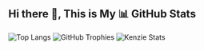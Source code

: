 ## Hi there 👋, This is My 📊 GitHub Stats
![Top Langs](https://github-readme-stats.vercel.app/api/top-langs/?username=kenziecarlen13&layout=compact&langs_count=10&theme=tokyonight)
![GitHub Trophies](https://github-profile-trophy.vercel.app/?username=kenziecarlen13&theme=radical&no-frame=true&margin-w=5)
![Kenzie Stats](https://github-readme-streak-stats.herokuapp.com/?user=kenziecarlen13&theme=radical)  





<!--
**kenziecarlen13/kenziecarlen13** is a ✨ _special_ ✨ repository because its `README.md` (this file) appears on your GitHub profile.

Here are some ideas to get you started:

- 🔭 I’m currently working on ...
- 🌱 I’m currently learning ...
- 👯 I’m looking to collaborate on ...
- 🤔 I’m looking for help with ...
- 💬 Ask me about ...
- 📫 How to reach me: ...
- 😄 Pronouns: ...
- ⚡ Fun fact: ...
-->

